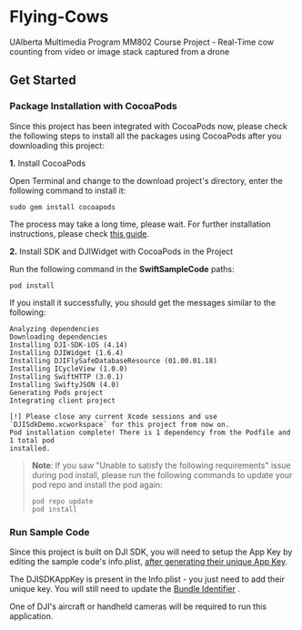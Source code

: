 # Flying-Cows

UAlberta Multimedia Program MM802 Course Project - Real-Time cow counting from video or image stack captured from a drone


## Get Started

### Package Installation with CocoaPods

Since this project has been integrated with CocoaPods now, please check the following steps to install all the packages using CocoaPods after you downloading this project:

**1.** Install CocoaPods

Open Terminal and change to the download project's directory, enter the following command to install it:

~~~
sudo gem install cocoapods
~~~

The process may take a long time, please wait. For further installation instructions, please check [this guide](https://guides.cocoapods.org/using/getting-started.html#getting-started).

**2.** Install SDK and DJIWidget with CocoaPods in the Project

Run the following command in the **SwiftSampleCode** paths:

~~~
pod install
~~~

If you install it successfully, you should get the messages similar to the following:

~~~
Analyzing dependencies
Downloading dependencies
Installing DJI-SDK-iOS (4.14)
Installing DJIWidget (1.6.4)
Installing DJIFlySafeDatabaseResource (01.00.01.18)
Installing ICycleView (1.0.0)
Installing SwiftHTTP (3.0.1)
Installing SwiftyJSON (4.0)
Generating Pods project
Integrating client project

[!] Please close any current Xcode sessions and use `DJISdkDemo.xcworkspace` for this project from now on.
Pod installation complete! There is 1 dependency from the Podfile and 1 total pod
installed.
~~~

> **Note**: If you saw "Unable to satisfy the following requirements" issue during pod install, please run the following commands to update your pod repo and install the pod again:
> 
> ~~~
> pod repo update
> pod install
> ~~~
> 


### Run Sample Code

Since this project is built on DJI SDK, you will need to setup the App Key by editing the sample code's info.plist, [after generating their unique App Key](https://developer.dji.com/mobile-sdk/documentation/quick-start/index.html#generate-an-app-key).

The DJISDKAppKey is present in the Info.plist - you just need to add their unique key.
You will still need to update the [Bundle Identifier](http://developer.dji.com/user/mobile-sdk/ios-configuration/) .

One of DJI's aircraft or handheld cameras will be required to run this application.  
